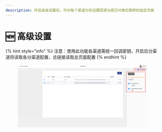 ```yaml
---
description: 开启高级设置后，可对每个渠道分别设置回调与提交问卷后跳转到指定页面
---
```


# 🆕 高级设置

{% hint style="info" %}
注意：使用此功能各渠道需统一回调密钥，开启后分渠道将读取各分渠道配置，总链接读取总页面配置
{% endhint %}

<figure><img src="../../.gitbook/assets/image (1) (1) (1) (1) (1).png" alt=""><figcaption></figcaption></figure>

